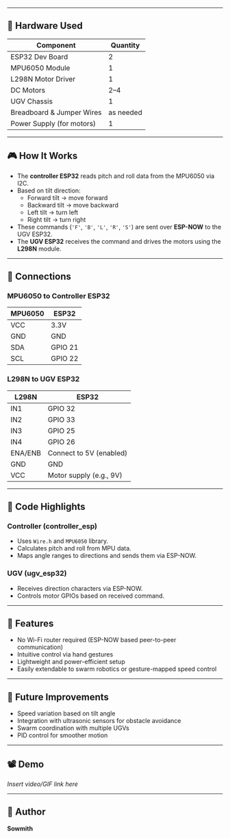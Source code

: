 
---

## 🔧 Hardware Used

| Component        | Quantity |
|------------------|----------|
| ESP32 Dev Board  | 2        |
| MPU6050 Module   | 1        |
| L298N Motor Driver | 1      |
| DC Motors        | 2–4      |
| UGV Chassis      | 1        |
| Breadboard & Jumper Wires | as needed |
| Power Supply (for motors) | 1 |

---

## 🎮 How It Works

- The **controller ESP32** reads pitch and roll data from the MPU6050 via I2C.
- Based on tilt direction:
  - Forward tilt → move forward
  - Backward tilt → move backward
  - Left tilt → turn left
  - Right tilt → turn right
- These commands (`'F'`, `'B'`, `'L'`, `'R'`, `'S'`) are sent over **ESP-NOW** to the UGV ESP32.
- The **UGV ESP32** receives the command and drives the motors using the **L298N** module.

---

## 🔌 Connections

### MPU6050 to Controller ESP32

| MPU6050 | ESP32    |
|---------|----------|
| VCC     | 3.3V     |
| GND     | GND      |
| SDA     | GPIO 21  |
| SCL     | GPIO 22  |

### L298N to UGV ESP32 

| L298N   | ESP32    |
|---------|----------|
| IN1     | GPIO 32  |
| IN2     | GPIO 33  |
| IN3     | GPIO 25  |
| IN4     | GPIO 26  |
| ENA/ENB | Connect to 5V (enabled) |
| GND     | GND      |
| VCC     | Motor supply (e.g., 9V) |

---

## 🧠 Code Highlights

### Controller (controller_esp)
- Uses `Wire.h` and `MPU6050` library.
- Calculates pitch and roll from MPU data.
- Maps angle ranges to directions and sends them via ESP-NOW.

### UGV (ugv_esp32)
- Receives direction characters via ESP-NOW.
- Controls motor GPIOs based on received command.

---

## 🚀 Features

- No Wi-Fi router required (ESP-NOW based peer-to-peer communication)
- Intuitive control via hand gestures
- Lightweight and power-efficient setup
- Easily extendable to swarm robotics or gesture-mapped speed control

---

## 🧪 Future Improvements

- Speed variation based on tilt angle
- Integration with ultrasonic sensors for obstacle avoidance
- Swarm coordination with multiple UGVs
- PID control for smoother motion

---

## 📽️ Demo

*Insert video/GIF link here*

---


## 👤 Author

**Sowmith**  


